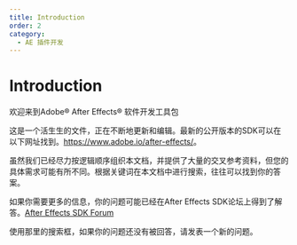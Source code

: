 ```yaml
---
title: Introduction
order: 2
category:
  - AE 插件开发
---
```


# Introduction

欢迎来到Adobe® After Effects® 软件开发工具包

这是一个活生生的文件，正在不断地更新和编辑。最新的公开版本的SDK可以在以下网址找到。<https://www.adobe.io/after-effects/>。

虽然我们已经尽力按逻辑顺序组织本文档，并提供了大量的交叉参考资料，但您的具体需求可能有所不同。根据关键词在本文档中进行搜索，往往可以找到你的答案。

如果你需要更多的信息，你的问题可能已经在After Effects SDK论坛上得到了解答。[After Effects SDK Forum](https://community.adobe.com/t5/after-effects/bd-p/after-effects?page=1&sort=latest_replies&filter=all&topics=label-sdk)

使用那里的搜索框，如果你的问题还没有被回答，请发表一个新的问题。